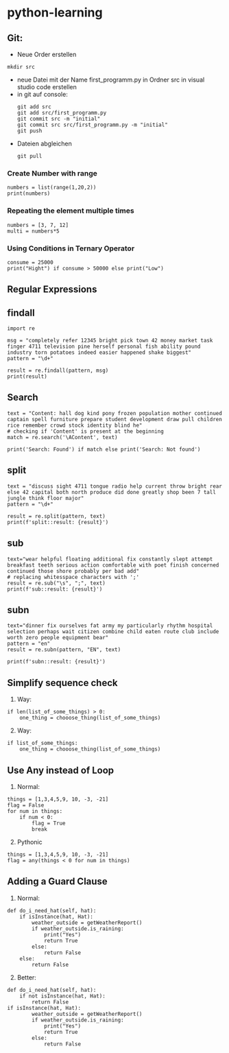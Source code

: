 # python-learning
## Git:
* Neue Order erstellen
```
mkdir src
```

* neue Datei mit der Name first_programm.py in Ordner src in visual studio code erstellen
* in git auf console:
    ```
    git add src
    git add src/first_programm.py
    git commit src -m "initial"
    git commit src src/first_programm.py -m "initial"
    git push
    ```
* Dateien abgleichen
    ```
    git pull
    ```
### Create Number with range
```
numbers = list(range(1,20,2))
print(numbers)
```

### Repeating the element multiple times
```
numbers = [3, 7, 12]
multi = numbers*5
```

### Using Conditions in Ternary Operator

```
consume = 25000
print("Hight") if consume > 50000 else print("Low")
```

## Regular Expressions
## findall
```
import re

msg = "completely refer 12345 bright pick town 42 money market task finger 4711 television pine herself personal fish ability pound industry torn potatoes indeed easier happened shake biggest"
pattern = "\d+"

result = re.findall(pattern, msg)
print(result)
```

## Search
```
text = "Content: hall dog kind pony frozen population mother continued captain spell furniture prepare student development draw pull children rice remember crowd stock identity blind he"
# checking if 'Content' is present at the beginning
match = re.search('\AContent', text)

print('Search: Found') if match else print('Search: Not found')

```

## split
```
text = "discuss sight 4711 tongue radio help current throw bright rear else 42 capital both north produce did done greatly shop been 7 tall jungle think floor major"
pattern = "\d+"

result = re.split(pattern, text)
print(f'split::result: {result}')
```

## sub
```
text="wear helpful floating additional fix constantly slept attempt breakfast teeth serious action comfortable with poet finish concerned continued those shore probably per bad add"
# replacing whitesspace characters with ';'
result = re.sub("\s", ";", text)
print(f'sub::result: {result}')
```

## subn
```
text="dinner fix ourselves fat army my particularly rhythm hospital selection perhaps wait citizen combine child eaten route club include worth zero people equipment bear"
pattern = "en"
result = re.subn(pattern, "EN", text)

print(f'subn::result: {result}')
```

## Simplify sequence check

1. Way:
```
if len(list_of_some_things) > 0:
    one_thing = chooose_thing(list_of_some_things)
```
2. Way:
```
if list_of_some_things:
    one_thing = chooose_thing(list_of_some_things)

```

## Use Any instead of Loop
1. Normal:
```
things = [1,3,4,5,9, 10, -3, -21]
flag = False
for num in things:
    if num < 0:
        flag = True
        break
```

2. Pythonic
```
things = [1,3,4,5,9, 10, -3, -21]
flag = any(things < 0 for num in things)
```

## Adding a Guard Clause
1. Normal:
```
def do_i_need_hat(self, hat):
    if isInstance(hat, Hat):
        weather_outside = getWeatherReport()
        if weather_outside.is_raining:
            print("Yes")
            return True
        else:
            return False
    else:
        return False
```

2. Better:
```
def do_i_need_hat(self, hat):
    if not isInstance(hat, Hat):
        return False
if isInstance(hat, Hat):
        weather_outside = getWeatherReport()
        if weather_outside.is_raining:
            print("Yes")
            return True
        else:
            return False
```